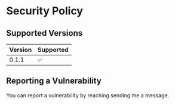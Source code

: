 # Security Policy

## Supported Versions

| Version | Supported          |
| ------- | ------------------ |
| 0.1.1   | :white_check_mark: |

## Reporting a Vulnerability

You can report a vulnerability by reaching sending me a message.